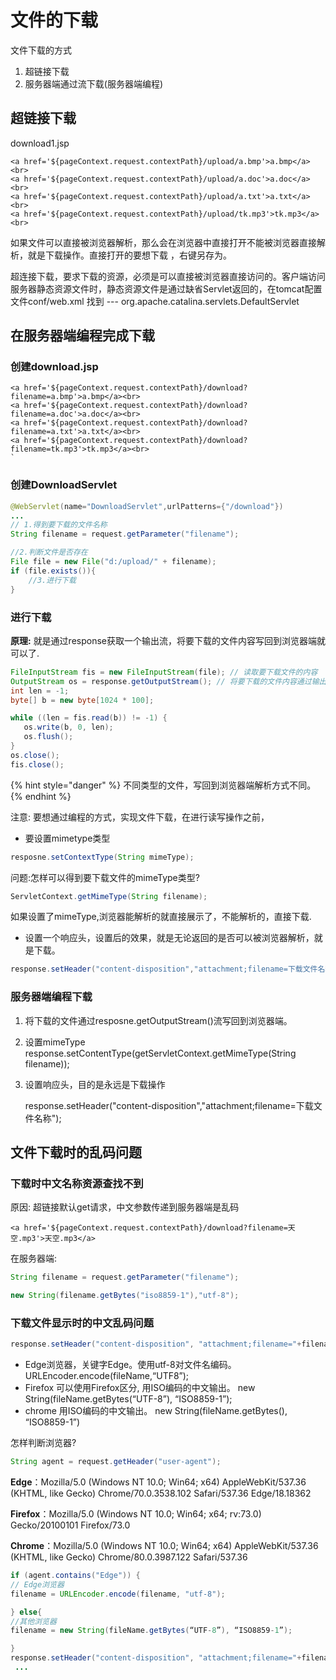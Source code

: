 # 文件的下载

文件下载的方式

1. 超链接下载
2. 服务器端通过流下载\(服务器端编程\)

## 超链接下载

download1.jsp

```text
<a href='${pageContext.request.contextPath}/upload/a.bmp'>a.bmp</a><br>
<a href='${pageContext.request.contextPath}/upload/a.doc'>a.doc</a><br>
<a href='${pageContext.request.contextPath}/upload/a.txt'>a.txt</a><br>
<a href='${pageContext.request.contextPath}/upload/tk.mp3'>tk.mp3</a><br>
```

如果文件可以直接被浏览器解析，那么会在浏览器中直接打开不能被浏览器直接解析，就是下载操作。直接打开的要想下载 ，右键另存为。

超连接下载，要求下载的资源，必须是可以直接被浏览器直接访问的。客户端访问服务器静态资源文件时，静态资源文件是通过缺省Servlet返回的，在tomcat配置文件conf/web.xml 找到 --- org.apache.catalina.servlets.DefaultServlet

## 在服务器端编程完成下载

### 创建download.jsp

```text
<a href='${pageContext.request.contextPath}/download?filename=a.bmp'>a.bmp</a><br>
<a href='${pageContext.request.contextPath}/download?filename=a.doc'>a.doc</a><br>
<a href='${pageContext.request.contextPath}/download?filename=a.txt'>a.txt</a><br>
<a href='${pageContext.request.contextPath}/download?filename=tk.mp3'>tk.mp3</a><br>
`
```

### 创建DownloadServlet

```java
@WebServlet(name="DownloadServlet",urlPatterns={"/download"})
...
// 1.得到要下载的文件名称
String filename = request.getParameter("filename");

//2.判断文件是否存在
File file = new File("d:/upload/" + filename);
if (file.exists()){
    //3.进行下载
}
```

### 进行下载

**原理:** 就是通过response获取一个输出流，将要下载的文件内容写回到浏览器端就可以了.

```java
FileInputStream fis = new FileInputStream(file); // 读取要下载文件的内容
OutputStream os = response.getOutputStream(); // 将要下载的文件内容通过输出流写回到浏览器端.
int len = -1;
byte[] b = new byte[1024 * 100];

while ((len = fis.read(b)) != -1) {
   os.write(b, 0, len);
   os.flush();
}
os.close();
fis.close();
```

{% hint style="danger" %}
不同类型的文件，写回到浏览器端解析方式不同。
{% endhint %}

注意: 要想通过编程的方式，实现文件下载，在进行读写操作之前，

* 要设置mimetype类型

```java
resposne.setContextType(String mimeType);
```

问题:怎样可以得到要下载文件的mimeType类型?

```java
ServletContext.getMimeType(String filename);
```

如果设置了mimeType,浏览器能解析的就直接展示了，不能解析的，直接下载.

* 设置一个响应头，设置后的效果，就是无论返回的是否可以被浏览器解析，就是下载。

```java
response.setHeader("content-disposition","attachment;filename=下载文件名称");
```

### 服务器端编程下载

1. 将下载的文件通过resposne.getOutputStream\(\)流写回到浏览器端。
2. 设置mimeType  response.setContentType\(getServletContext.getMimeType\(String filename\)\);
3. 设置响应头，目的是永远是下载操作

   response.setHeader\("content-disposition","attachment;filename=下载文件名称"\);

## 文件下载时的乱码问题

### 下载时中文名称资源查找不到

原因: 超链接默认get请求，中文参数传递到服务器端是乱码

```text
<a href='${pageContext.request.contextPath}/download?filename=天空.mp3'>天空.mp3</a>
```

在服务器端:

```java
String filename = request.getParameter("filename");

new String(filename.getBytes("iso8859-1"),"utf-8");
```

### 下载文件显示时的中文乱码问题

```java
response.setHeader("content-disposition", "attachment;filename="+filename);
```

* Edge浏览器，关键字Edge。使用utf-8对文件名编码。URLEncoder.encode\(fileName,“UTF8”\);
* Firefox 可以使用Firefox区分, 用ISO编码的中文输出。 new String\(fileName.getBytes\(“UTF-8”\), “ISO8859-1”\);
* chrome 用ISO编码的中文输出。 new String\(fileName.getBytes\(\), “ISO8859-1”\)

怎样判断浏览器?

```java
String agent = request.getHeader("user-agent");
```

**Edge**：Mozilla/5.0 \(Windows NT 10.0; Win64; x64\) AppleWebKit/537.36 \(KHTML, like Gecko\) Chrome/70.0.3538.102 Safari/537.36 Edge/18.18362

**Firefox**：Mozilla/5.0 \(Windows NT 10.0; Win64; x64; rv:73.0\) Gecko/20100101 Firefox/73.0

**Chrome**：Mozilla/5.0 \(Windows NT 10.0; Win64; x64\) AppleWebKit/537.36 \(KHTML, like Gecko\) Chrome/80.0.3987.122 Safari/537.36

```java
if (agent.contains("Edge")) {
// Edge浏览器
filename = URLEncoder.encode(filename, "utf-8");

} else{
//其他浏览器
filename = new String(fileName.getBytes(“UTF-8”), “ISO8859-1”);

}
response.setHeader("content-disposition", "attachment;filename="+filename);
 ...
```

